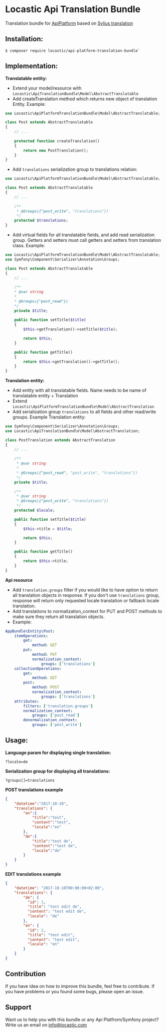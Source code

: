 # Locastic Api Translation Bundle
Translation bundle for [ApiPlatform](https://api-platform.com/) based on [Sylius translation](https://docs.sylius.com/en/1.2/book/architecture/translations.html)

Installation:
-------------
```
$ composer require locastic/api-platform-translation-bundle`
```

Implementation:
--------------
**Translatable entity:**

- Extend your model/resource with `Locastic\ApiTranslationBundle\Model\AbstractTranslatable`
- Add createTranslation method which returns new object of translation Entity. Example:
``` php
use Locastic\ApiPlatformTranslationBundle\Model\AbstractTranslatable;

class Post extends AbstractTranslatable
{
    // ...
    
    protected function createTranslation()
    {
        return new PostTranslation();
    }
}
```

- Add `translations` serialization group to translations relation:
``` php
use Locastic\ApiPlatformTranslationBundle\Model\AbstractTranslatable;

class Post extends AbstractTranslatable
{
    // ...
    
    /**
     * @Groups({"post_write", "translations"})
     */
    protected $translations;
}
```

- Add virtual fields for all translatable fields, and add read serialization group. 
Getters and setters must call getters and setters from translation class. Example:
``` php
use Locastic\ApiPlatformTranslationBundle\Model\AbstractTranslatable;
use Symfony\Component\Serializer\Annotation\Groups;

class Post extends AbstractTranslatable
{
    // ...
    
    /**
    * @var string
    *
    * @Groups({"post_read"})
    */
    private $title;
    
    public function setTitle($title)
    {
        $this->getTranslation()->setTitle($title);

        return $this;
    }

    public function getTitle()
    {
        return $this->getTranslation()->getTitle();
    }
}
```


**Translation entity:**
- Add entity with all translatable fields. Name needs to be name of translatable entity + Translation
- Extend `Locastic\ApiPlatformTranslationBundle\Model\AbstractTranslation`
- Add serialization group `translations` to all fields and other read/write groups.
Example Translation entity:
``` php
use Symfony\Component\Serializer\Annotation\Groups;
use Locastic\ApiTranslationBundle\Model\AbstractTranslation;

class PostTranslation extends AbstractTranslation
{
    // ...
    
    /**
     * @var string
     *
     * @Groups({"post_read", "post_write", "translations"})
     */
    private $title;
    
    /**
     * @var string
     * @Groups({"post_write", "translations"})
     */
    protected $locale;

    public function setTitle($title)
    {
        $this->title = $title;

        return $this;
    }

    public function getTitle()
    {
        return $this->title;
    }
}
```


**Api resource**
- Add `translation.groups` filter if you would like to have option to return all translation objects in response.
If you don't use `translations` group, response will return only requested locale translation or fallback locale translation.
- Add translations to normalization_context for PUT and POST methods to make sure 
they return all translation objects.
- Example:
``` yaml
AppBundle\Entity\Post:
    itemOperations:
        get:
            method: GET
        put:
            method: PUT
            normalization_context:
                groups: ['translations']
    collectionOperations:
        get:
            method: GET
        post:
            method: POST
            normalization_context:
                groups: ['translations']
    attributes:
        filters: ['translation.groups']
        normalization_context:
            groups: ['post_read']
        denormalization_context:
            groups: ['post_write']
```

Usage:
------

**Language param for displaying single translation:** 

`?locale=de`

**Serialization group for displaying all translations:** 

`?groups[]=translations`

**POST translations example**
``` json
{
    "datetime":"2017-10-10",
    "translations": { 
        "en":{
            "title":"test",
            "content":"test",
            "locale":"en"
        },
        "de":{
            "title":"test de",
            "content":"test de",
            "locale":"de"
        }
    }
}
```

**EDIT translations example**
``` json
{
    "datetime": "2017-10-10T00:00:00+02:00",
    "translations": {
        "de": {
          "id": 3,
          "title": "test edit de",
          "content": "test edit de",
          "locale": "de"
        },
        "en": {
          "id": 2,
          "title": "test edit",
          "content": "test edit",
          "locale": "en"
        }
    }
}
```

## Contribution

If you have idea on how to improve this bundle, feel free to contribute. If you have problems or you found some bugs, please open an issue.

## Support

Want us to help you with this bundle or any Api Platfrom/Symfony project? Write us an email on info@locastic.com